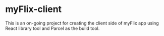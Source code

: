 # myFlix-client

This is an on-going project for creating the client side of myFlix app using React library tool and Parcel as the build tool.
